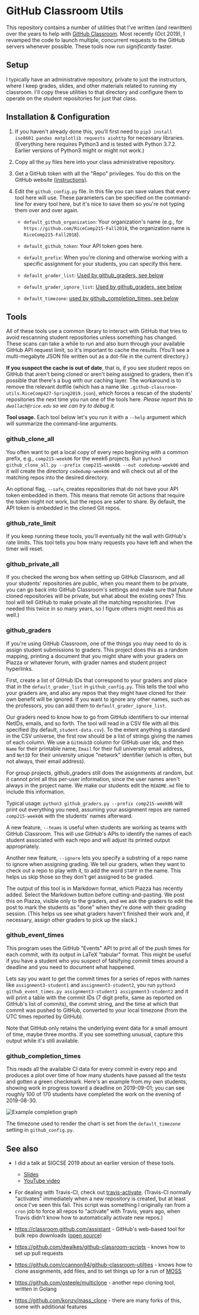 # GitHub Classroom Utils

This repository contains a number of utilities that I've written (and rewritten)
over the years to help with [GitHub Classroom](https://classroom.github.com). 
Most recently (Oct 2019), I revamped the code to launch multiple, concurrent requests
to the GitHub servers whenever possible. These tools now run *significantly* faster.

## Setup

I typically have an administrative repository, private to just the instructors,
where I keep grades, slides, and other materials related to running my classroom. 
I'll copy these utilities to that directory and configure them to operate on the
student repositories for just that class.

## Installation & Configuration


1) If you haven't already done this, you'll first need to `pip3 install
iso8601 pandas matplotlib requests aiohttp` for necessary libraries.
(Everything here requires Python3 and is tested with Python 3.7.2.
 Earlier versions of Python3 might or might not work.)
 
2) Copy all the `py` files here into your class administrative repository.

3) Get a GitHub token with all the "Repo" privileges. You do
this on the GitHub website
[(instructions)](https://github.com/blog/1509-personal-api-tokens). 

4) Edit the `github_config.py` file. In this file
   you can save values that every tool here will use.
   These parameters can be specified on the command-line
      for every tool here, but it's nice to save them so you're
      not typing them over and over again.
    
   - `default_github_organization`: Your organization's name
   (e.g., for `https://github.com/RiceComp215-Fall2018`, the
   organization name is `RiceComp215-Fall2018`). 
   
   - `default_github_token`: Your API token goes here.

   - `default_prefix`: When you're cloning and otherwise working
     with a specific assignment for your students, you can specify
     this here. 
     
   - `default_grader_list`: [Used by github_graders, see below](#github_graders)
   
   - `default_grader_ignore_list`: [Used by github_graders, see below](#github_graders)

   - `default_timezone`: [used by github_completion_times, see below](#github_completion_times)
     
      
## Tools

All of these tools use a common library to interact with GitHub that tries
to avoid rescanning student repositories unless something has changed.
These scans can take a while to run and also burn through your available
GitHub API request limit, so it's important to cache the results. (You'll
see a multi-megabyte JSON file written out as a dot-file in the current directory.)

**If you suspect the cache is out of date**, that is, if you see
student repos on GitHub that aren't being cloned or aren't being
assigned to graders, then it's possible that there's a bug with our
caching layer. The workaround is to remove the relevant dotfile (which
has a name like
`.github-classroom-utils.RiceComp427-Spring2019.json`),
which forces a rescan of the students' repositories the next time
you run one of the tools here. *Please report
this to `dwallach@rice.edu` so we can try to debug it.*

**Tool usage.** Each tool below let's you run it with a `--help` argument which will summarize
the command-line arguments. 

### github_clone_all

You often want to get a local copy of every repo beginning with a common prefix,
e.g., `comp215-week06` for the week6 projects.
Run `python3 github_clone_all.py --prefix comp215-week06 --out codedump-week06`
and it will create the directory `codedump-week06` and will check out all
of the matching repos into the desired directory.

An optional flag, `--safe`, creates repositories that do not have your
API token embedded in them. This means that remote Git actions that
require the token might not work, but the repos are safer to share.
By default, the API token is embedded in the cloned Git repos.

### github_rate_limit

If you keep running these tools, you'll eventually hit the wall with
GitHub's rate limits. This tool tells you how many requests you have
left and when the timer will reset.

### github_private_all

If you checked the wrong box when setting up GitHub Classroom, and all
your students' repositories are public, when you meant them to be private,
you can go back into GitHub Classroom's settings and make sure that *future*
cloned repositories will be private, but what about the existing ones? This
tool will tell GitHub to make private all the matching repositories. (I've
needed this twice in so many years, so I figure others might need this as well.)

### github_graders

If you're using GitHub Classroom, one of the things you may need to do is assign
student submissions to graders. This project does this as a random mapping,
printing a document that you might share with your graders on Piazza or whatever
forum, with grader names and student project hyperlinks.

First, create a list of GitHub IDs that correspond to your graders and
place that in the `default_grader_list` in `github_config.py`.
This tells the tool who your graders are, and also any repos that they
might have cloned for their own benefit will be ignored. If you want to
ignore any other names, such as the professors, you can add them to
`default_grader_ignore_list`.

Our graders need to know how to go from GitHub identifiers to our
internal NetIDs, emails, and so forth. The tool will read in a CSV
file with all this specified (by default, `student-data.csv`). To
the extent anything is standard in the CSV universe, the first row
should be a list of strings giving the names of each column. We
use a `GitHubID` column for GitHub user ids, and then `Name` for
their printable name, `Email` for their full university email address,
and `NetID` for their university unique "network" identifier (which
is often, but not always, their email address).

For group projects, github_graders still does the assignments at
random, but it cannot print all this per-user information, since
the user names aren't always in the project name. We make our
students edit the `README.md` file to include this information.
 
Typical usage: `python3 github_graders.py --prefix comp215-week06` will 
print out everything you need, assuming your assignment repos are named `comp215-week06`
with the students' names afterward. 

A new feature, `--teams` is useful when students are working as teams
with GitHub Classroom. This will use GitHub's APIs to identify the
names of each student associated with each repo and will adjust its
printed output appropriately.

Another new feature, `--ignore` lets you specify a substring of a repo
name to ignore when assigning grading. We tell our graders, when they
want to check out a repo to play with it, to add the word `STAFF` in
the name. This helps us skip those so they don't get assigned to be
graded.

The output of this tool is in Markdown format, which Piazza has recently added.
Select the Markdown button before cutting-and-pasting. We post this on Piazza,
visible only to the graders, and we ask the graders to edit the post to mark the
students as "done" when they're done with their grading session. (This helps us see
what graders haven't finished their work and, if necessary, assign other
graders to pick up the slack.)

### github_event_times

This program uses the GitHub "Events" API to print all of the *push* times
for each commit, with its output in LaTeX "tabular" format. This might be
useful if you have a student who you suspect of falsifying commit times
around a deadline and you need to document what happened.

Lets say you want to get the commit times for a series of repos
with
names like `assignment3-student1` and `assignment3-student2`, 
you run `python3 github_event_times.py assignment3-student1
assignment3-student2`
and it will print a table with the commit IDs (7 digit prefix, same
as reported on GitHub's list of commits), the commit string, and the
time at which that commit was pushed to GitHub, converted to your
local timezone (from the UTC times reported by GitHub).

Note that GitHub only retains the underlying event data for a small
amount of time, maybe three months. If you see something unusual, 
capture this output while it's still available.

### github_completion_times

This reads all the available
CI data for every commit in every repo
and produces a plot over time of how many students have passed all
the tests and gotten a green checkmark. Here's an example from my
own students, showing work in progress toward a deadline on 2019-09-01;
you can see roughly 100 of 170 students have completed the work on
the evening of 2019-08-30. 

![Example completion graph](example_completion.png)

The timezone used to render the chart is set from the
`default_timezone` setting in `github_config.py`.

## See also

- I did a talk at SIGCSE 2019 about an earlier version of these tools.
  - [Slides](https://www.cs.rice.edu/~dwallach/sigcse2019.pdf)
  - [YouTube video](https://youtu.be/xFPskG4ctsI?t=318)

- For dealing with Travis-CI, check out [travis-activate](https://github.com/danwallach/travis-activate).
  (Travis-CI normally "activates" immediately when a new repository is created,
   but at least once I've seen this fail. This script was something I originally
   ran from a `cron` job to force all repos to "activate" with Travis, years ago,
   when Travis didn't know how to automatically activate new repos.)
   
- https://classroom.github.com/assistant - GitHub's web-based tool for bulk repo downloads ([open source](https://github.com/education/classroom-assistant/))

- https://github.com/dwalkes/github-classroom-scripts - knows how to set up pull requests

- https://github.com/ccannon94/github-classroom-utilties - knows how to clone assignments, add files, and to
  set things up for a run of [MOSS](https://theory.stanford.edu/~aiken/moss/)

- https://github.com/osteele/multiclone - another repo cloning tool, written in Golang

- https://github.com/konzy/mass_clone - there are many forks of this, some with additional features
